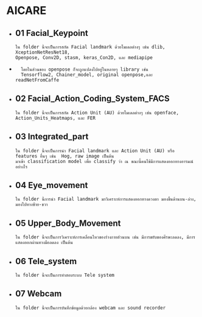 # AICARE

*	##	01 Facial_Keypoint
		ใน folder นี้จะเป็นการสกัด Facial landmark ด้วยโมเดลต่างๆ เช่น dlib, XceptionNetResNet18,
		Openpose, Conv2D, stasm, keras_Con2D, และ mediapipe
*		โดยในส่วนของ openpose ก็จะถูกแปลงไปอยู่ในหลายๆ library เช่น 
		Tensorflow2, Chainer_model, original openpose,และ readNetFromCaffe
*	##	02 Facial_Action_Coding_System_FACS
		ใน folder นี้จะเป็นการสกัด Action Unit (AU) ด้วยโมเดลต่างๆ เช่น openface, Action_Units_Heatmaps, และ FER
*	##	03 Integrated_part
		ใน folder นี้จะเป็นการนำ Facial landmark และ Action Unit (AU) หรือ features อื่นๆ เช่น  Hog, raw image เป็นต้น 
		มาเข้า classification model เพื่อ classify ว่า ณ ขณะนี้คนไข้มีการแสดงออกทางอารมณ์อย่างไร
*	##	04 Eye_movement
		ใน folder นี้การนำ Facial landmark มาวิเคราะห์การแสดงออกทางดวงตา มองขึ้นด้านบน-ล่าง, มองไปทางซ้าย-ขวา
*	##	05 Upper_Body_Movement 
		ใน folder นี้จะเป็นการวิเคราะห์การเคลื่อนไหวของร่างกายส่วนบน เช่น มีการขยับของศีรษะลดลง, มีการแสดงออกผ่านทางมือลดลง เป็นต้น
*	##	06 Tele_system
		ใน folder นี้จะเป็นการทำสอบระบบ Tele system
*	##	07 Webcam
		ใน folder นี้จะเป็นการบันทึกข้อมูลด้วยกล้อง webcam และ sound recorder
